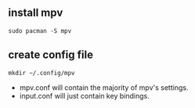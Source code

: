 ## install mpv
`sudo pacman -S mpv`

## create config file
`mkdir ~/.config/mpv`

* mpv.conf will contain the majority of mpv's settings.
* input.conf will just contain key bindings.